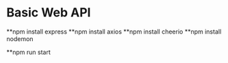 # Basic Web API

**npm install express
**npm install axios
**npm install cheerio
**npm install nodemon

**npm run start
